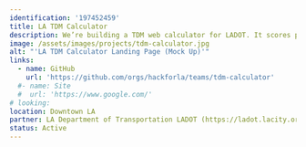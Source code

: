 ```yaml
---
identification: '197452459'
title: LA TDM Calculator
description: We’re building a TDM web calculator for LADOT. It scores proposed real estate developments in real-time and aims to discourage exceeding parking requirements to reduce the occurrence of single-occupancy trips to new developments.
image: /assets/images/projects/tdm-calculator.jpg
alt: "'LA TDM Calculator Landing Page (Mock Up)'"
links: 
  - name: GitHub
    url: 'https://github.com/orgs/hackforla/teams/tdm-calculator'
  #- name: Site
  #  url: 'https://www.google.com/'
# looking: 
location: Downtown LA
partner: LA Department of Transportation LADOT (https://ladot.lacity.org/)
status: Active
---
```

